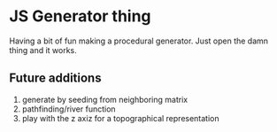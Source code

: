 # JS Generator thing

Having a bit of fun making a procedural generator. Just open the damn thing and it works.

## Future additions

1. generate by seeding from neighboring matrix
2. pathfinding/river function
3. play with the z axiz for a topographical representation